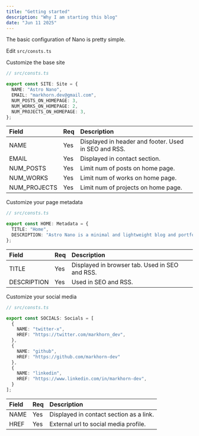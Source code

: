 ```yaml
---
title: "Getting started"
description: "Why I am starting this blog"
date: "Jun 11 2025"
---
```


The basic configuration of Nano is pretty simple.

Edit `src/consts.ts`

Customize the base site

```ts 
// src/consts.ts

export const SITE: Site = {
  NAME: "Astro Nano",
  EMAIL: "markhorn.dev@gmail.com",
  NUM_POSTS_ON_HOMEPAGE: 3,
  NUM_WORKS_ON_HOMEPAGE: 2,
  NUM_PROJECTS_ON_HOMEPAGE: 3,
};
```

| Field | Req | Description |
| :---- | :-- | :-----------|
| NAME | Yes | Displayed in header and footer. Used in SEO and RSS. |
| EMAIL | Yes | Displayed in contact section. |
| NUM_POSTS | Yes | Limit num of posts on home page. |
| NUM_WORKS | Yes | Limit num of works on home page. |
| NUM_PROJECTS | Yes | Limit num of projects on home page. |

Customize your page metadata

```ts 
// src/consts.ts

export const HOME: Metadata = {
  TITLE: "Home",
  DESCRIPTION: "Astro Nano is a minimal and lightweight blog and portfolio.",
};
```

| Field | Req | Description |
| :---- | :-- | :-----------|
| TITLE | Yes | Displayed in browser tab. Used in SEO and RSS. |
| DESCRIPTION | Yes | Used in SEO and RSS. |

Customize your social media

```ts 
// src/consts.ts

export const SOCIALS: Socials = [
  { 
    NAME: "twitter-x",
    HREF: "https://twitter.com/markhorn_dev",
  },
  { 
    NAME: "github",
    HREF: "https://github.com/markhorn-dev"
  },
  { 
    NAME: "linkedin",
    HREF: "https://www.linkedin.com/in/markhorn-dev",
  }
];
```

| Field | Req | Description |
| :---- | :-- | :-----------|
| NAME | Yes | Displayed in contact section as a link. |
| HREF | Yes | External url to social media profile. |
